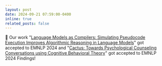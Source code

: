 ```yaml
---
layout: post
date: 2024-09-21 07:59:00-0400
inline: true
related_posts: false
---
```


🎉 Our work "[Language Models as Compilers: Simulating Pseudocode Execution Improves Algorithmic Reasoning in Language Models](https://arxiv.org/abs/2404.02575)" got accepted to EMNLP 2024 and "[Cactus: Towards Psychological Counseling Conversations using Cognitive Behavioral Theory](https://arxiv.org/abs/2407.03103)" got accepted to EMNLP 2024 Findings!
